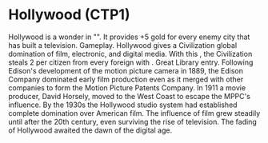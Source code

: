 # Hollywood (CTP1)

Hollywood is a wonder in "". It provides +5 gold for every enemy city that has built a television.
Gameplay.
Hollywood gives a Civilization global domination of film, electronic, and digital media. With this , the Civilization steals 2 per citizen from every foreign with .
Great Library entry.
Following Edison's development of the motion picture camera in 1889, the Edison Company dominated early film production even as it merged with other companies to form the Motion Picture Patents Company. In 1911 a movie producer, David Horsely, moved to the West Coast to escape the MPPC's influence. By the 1930s the Hollywood studio system had established complete domination over American film. The influence of film grew steadily until after the 20th century, even surviving the rise of television. The fading of Hollywood awaited the dawn of the digital age.